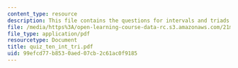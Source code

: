 ```yaml
---
content_type: resource
description: This file contains the questions for intervals and triads.
file: /media/https%3A/open-learning-course-data-rc.s3.amazonaws.com/21m-301-harmony-and-counterpoint-i-spring-2005/99efcd77b8530aed07cb2c61ac0f9185_quiz_ten_int_tri.pdf
file_type: application/pdf
resourcetype: Document
title: quiz_ten_int_tri.pdf
uid: 99efcd77-b853-0aed-07cb-2c61ac0f9185
---
```

